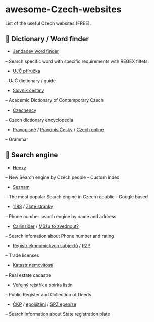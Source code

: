 # awesome-Czech-websites
List of the useful Czech websites (FREE). 

📖 Dictionary / Word finder
---------------
* [Jendadev word finder](https://slova.jenda.dev/)

– Search specific word with specific requirements with REGEX filtets. 

* [UJČ příručka](https://prirucka.ujc.cas.cz/)

– UJČ dictionary / guide

* [Slovník češtiny](https://slovnikcestiny.cz/)

– Academic Dictionary of Contemporary Czech

* [Czechency](https://www.czechency.org/)

– Czech dictionary encyclopedia

* [Pravopisně](https://www.pravopisne.cz/) / [Pravopis Česky](https://www.pravopiscesky.cz/) / [Czech online](https://www.czechonline.org/gramatika)

– Grammar

🔎 Search engine
---------------
* [Heexy](https://heexy.org/)

– New Search engine by Czech people - Custom index

* [Seznam](https://search.seznam.cz)

– The most popular Search engine in Czech republic - Google based

* [1188](https://seznam.1188.cz/) / [Zlaté stranky](https://www.zlatestranky.cz/)

– Phone number search engine by name and address

* [Callinsider](https://www.callinsider.cz/) / [Můžu to zvednout?](https://www.muzutozvednout.cz/)

– Search infomation about Phone number and rating

* [Registr ekonomických subjektů](https://apl.czso.cz/res/) / [RZP](https://www.rzp.cz/portal)

– Trade licenses

* [Katastr nemovitostí](https://nahlizenidokn.cuzk.gov.cz/)

– Real estate cadastre

* [Veřejný rejstřík a sbírka listin](https://or.justice.cz)

– Public Register and Collection of Deeds

* [ČKP](https://ic.ckp.cz/ICwww/servlet?_page=searchSPZ&lngID=1) / [epojištění](https://www.epojisteni.cz/) / [SPZ epeníze](https://spz.penize.cz)

– Search information about State registration plate
